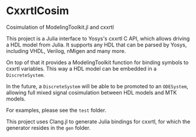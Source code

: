 # CxxrtlCosim
Cosimulation of ModelingToolkit.jl and cxxrtl

This project is a Julia interface to Yosys's cxxrtl C API, which allows driving a HDL model from Julia.
It supports any HDL that can be parsed by Yosys, including VHDL, Verilog, nMigen and many more.

On top of that it provides a ModelingToolkit function for binding symbols to cxxrtl variables.
This way a HDL model can be embedded in a `DiscreteSystem`.

In the future, a `DiscreteSystem` will be able to be promoted to an `ODESystem`, allowing full mixed signal cosimulation between HDL models and MTK models.

For examples, please see the `test` folder.

This project uses Clang.jl to generate Julia bindings for cxxrtl, for which the generator resides in the `gen` folder.
